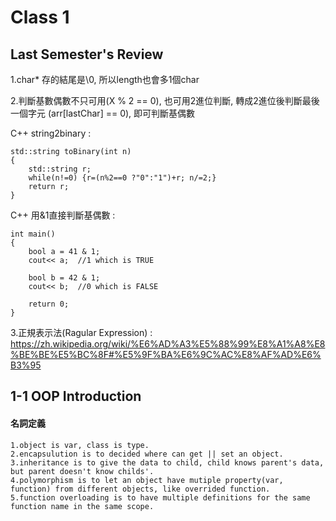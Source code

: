 Class 1
=====

## Last Semester's Review

1.char* 存的結尾是\0, 所以length也會多1個char

2.判斷基數偶數不只可用(X % 2 == 0), 也可用2進位判斷, 轉成2進位後判斷最後一個字元 (arr[lastChar] == 0), 即可判斷基偶數

C++ string2binary : 
```
std::string toBinary(int n)
{
    std::string r;
    while(n!=0) {r=(n%2==0 ?"0":"1")+r; n/=2;}
    return r;
}
```

C++ 用&1直接判斷基偶數 : 
```
int main()
{
    bool a = 41 & 1;
    cout<< a;  //1 which is TRUE
    
    bool b = 42 & 1;
    cout<< b;  //0 which is FALSE

    return 0;
}
```

3.正規表示法(Ragular Expression) : https://zh.wikipedia.org/wiki/%E6%AD%A3%E5%88%99%E8%A1%A8%E8%BE%BE%E5%BC%8F#%E5%9F%BA%E6%9C%AC%E8%AF%AD%E6%B3%95

## 1-1 OOP Introduction

#### 名詞定義

```
1.object is var, class is type.
2.encapsulution is to decided where can get || set an object.
3.inheritance is to give the data to child, child knows parent's data, but parent doesn't know childs'.
4.polymorphism is to let an object have mutiple property(var, function) from different objects, like overrided function.
5.function overloading is to have multiple definitions for the same function name in the same scope.
```




